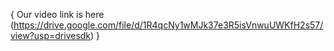 {
Our video link is here 
(https://drive.google.com/file/d/1R4qcNy1wMJk37e3R5isVnwuUWKfH2s57/view?usp=drivesdk)
}
